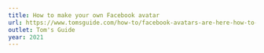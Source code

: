 ```yaml
---
title: How to make your own Facebook avatar
url: https://www.tomsguide.com/how-to/facebook-avatars-are-here-how-to-make-yours-now
outlet: Tom's Guide
year: 2021
---
```

